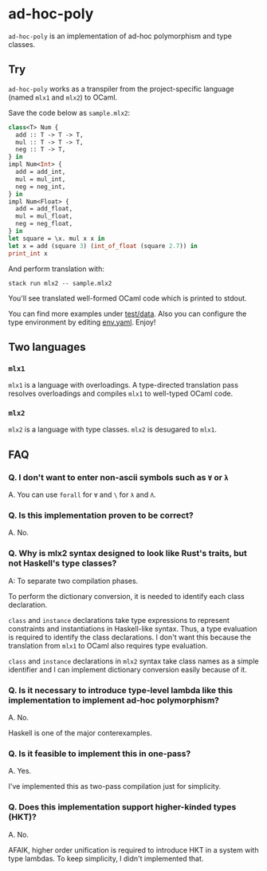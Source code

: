 # ad-hoc-poly

`ad-hoc-poly` is an implementation of ad-hoc polymorphism and type classes.

## Try

`ad-hoc-poly` works as a transpiler from the project-specific language (named `mlx1` and `mlx2`) to OCaml.

Save the code below as `sample.mlx2`:

```ocaml
class<T> Num {
  add :: T -> T -> T,
  mul :: T -> T -> T,
  neg :: T -> T,
} in
impl Num<Int> {
  add = add_int,
  mul = mul_int,
  neg = neg_int,
} in
impl Num<Float> {
  add = add_float,
  mul = mul_float,
  neg = neg_float,
} in
let square = \x. mul x x in
let x = add (square 3) (int_of_float (square 2.7)) in
print_int x
```

And perform translation with:

```shell
stack run mlx2 -- sample.mlx2
```

You'll see translated well-formed OCaml code which is printed to stdout.

You can find more examples under [test/data](test/data). Also you can configure the type environment by editing [env.yaml](env.yaml). Enjoy!

## Two languages

### `mlx1`

`mlx1` is a language with overloadings. A type-directed translation pass resolves overloadings and compiles `mlx1` to well-typed OCaml code.

### `mlx2`

`mlx2` is a language with type classes. `mlx2` is desugared to `mlx1`.

## FAQ

### Q. I don't want to enter non-ascii symbols such as `∀` or `λ`

A. You can use `forall` for `∀` and `\` for `λ` and `Λ`.

### Q. Is this implementation proven to be correct?

A. No.

### Q. Why is mlx2 syntax designed to look like Rust's traits, but not Haskell's type classes?

A: To separate two compilation phases.

To perform the dictionary conversion, it is needed to identify each class declaration.

`class` and `instance` declarations take type expressions to represent constraints and instantiations in Haskell-like syntax. Thus, a type evaluation is required to identify the class declarations. I don't want this because the translation from `mlx1` to OCaml also requires type evaluation.

`class` and `instance` declarations in `mlx2` syntax take class names as a simple identifier and I can implement dictionary conversion easily because of it.

### Q. Is it necessary to introduce type-level lambda like this implementation to implement ad-hoc polymorphism?

A. No.

Haskell is one of the major conterexamples.

### Q. Is it feasible to implement this in one-pass?

A. Yes.

I've implemented this as two-pass compilation just for simplicity.

### Q. Does this implementation support higher-kinded types (HKT)?

A. No.

AFAIK, higher order unification is required to introduce HKT in a system with type lambdas. To keep simplicity, I didn't implemented that.

